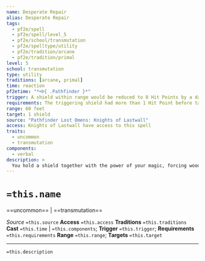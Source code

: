 ```yaml
---
name: Desperate Repair
alias: Desperate Repair
tags:
  - pf2e/spell
  - pf2e/spell/level_5
  - pf2e/school/transmutation
  - pf2e/spelltype/utility
  - pf2e/tradition/arcane
  - pf2e/tradition/primal
level: 5
school: transmutation
type: utility
traditions: [arcane, primal]
time: reaction
pf2etime: "*⬲{ .Pathfinder }*"
trigger: A shield within range would be reduced to 0 Hit Points by a damaging effect
requirements: The triggering shield had more than 1 Hit Point before taking damage
range: 60 feet
target: 1 shield
source: "Pathfinder Lost Omens: Knights of Lastwall"
access: Knights of Lastwall have access to this spell
traits:
  - uncommon
  - transmutation
components:
  - verbal
description: >
  You hold a shield together with the power of your magic, forcing wood and steel to fuse back together. The shield remains at 1 Hit Point and isn't destroyed. Its construction is weakened until someone takes the time to repair it, preventing desperate repair or a similar ability from saving the same shield until your next daily preparations.
---
```

# `=this.name`
==uncommon== | ==transmutation==

*Source* `=this.source`
**Access** `=this.access`
**Traditions** `=this.traditions`
**Cast** `=this.time` | `=this.components`; **Trigger** `=this.trigger`; **Requirements** `=this.requirements`
**Range** `=this.range`; **Targets** `=this.target`

***
`=this.description`
